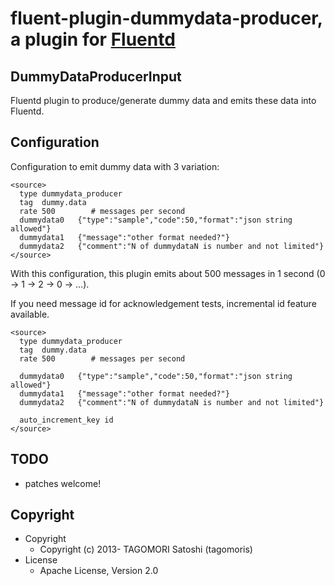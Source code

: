 # fluent-plugin-dummydata-producer, a plugin for [Fluentd](http://fluentd.org)

## DummyDataProducerInput

Fluentd plugin to produce/generate dummy data and emits these data into Fluentd.

## Configuration

Configuration to emit dummy data with 3 variation:

    <source>
      type dummydata_producer
      tag  dummy.data
      rate 500        # messages per second
      dummydata0   {"type":"sample","code":50,"format":"json string allowed"}
      dummydata1   {"message":"other format needed?"}
      dummydata2   {"comment":"N of dummydataN is number and not limited"}
    </source>

With this configuration, this plugin emits about 500 messages in 1 second (0 -> 1 -> 2 -> 0 -> ...).

If you need message id for acknowledgement tests, incremental id feature available.

    <source>
      type dummydata_producer
      tag  dummy.data
      rate 500        # messages per second
      
      dummydata0   {"type":"sample","code":50,"format":"json string allowed"}
      dummydata1   {"message":"other format needed?"}
      dummydata2   {"comment":"N of dummydataN is number and not limited"}
      
      auto_increment_key id
    </source>

## TODO

* patches welcome!

## Copyright

* Copyright
  * Copyright (c) 2013- TAGOMORI Satoshi (tagomoris)
* License
  * Apache License, Version 2.0
